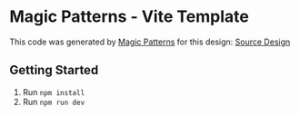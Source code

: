 # Magic Patterns - Vite Template

This code was generated by [Magic Patterns](https://magicpatterns.com) for this design: [Source Design](https://www.magicpatterns.com/c/dd2et87nkyy5wpzkj8cyl6)

## Getting Started

1. Run `npm install`
2. Run `npm run dev`
